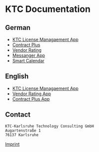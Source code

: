 # KTC Documentation

## German

- [KTC License Managaement App](./ktc-license-management/DE/ktc-license-management.md)
- [Contract Plus](./ContractPlus/DE/ContractPlus.md)
- [Vendor Rating](./vendor-rating-app/DE/vandor-rating.md)
- [Messanger App](./messenger-app/DE/messenger-app.md)
- [Smart Calendar](./smart-calendar/DE/smart-calendar.md)

## English
- [KTC License Managaement App](./ktc-license-management/EN/ktc-license-management.md)
- [Vendor Rating App](./vendor-rating-app/EN/vandor-rating-app.md)
- [Contract Plus App](./ContractPlus/EN/ContractPlus.md)



## Contact

```
KTC-Karlsruhe Technology Consulting GmbH
Augartenstraße 1
76137 Karlsruhe
```
[Imprint](https://www.ktc.de/imprint)
